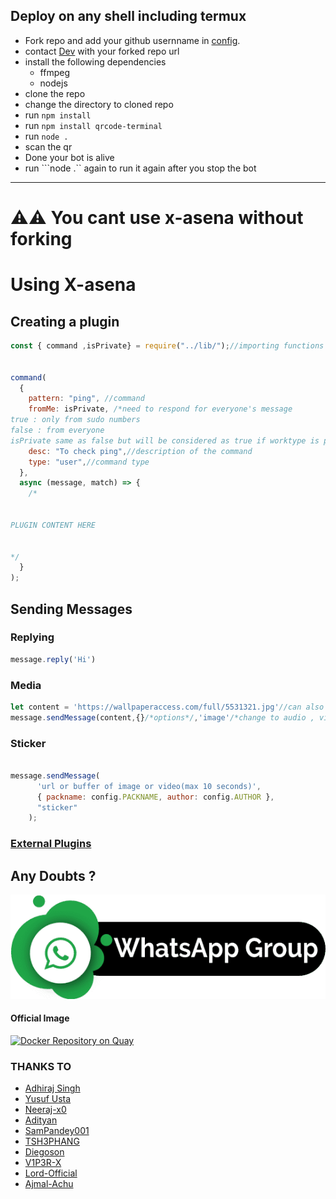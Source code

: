 ## Deploy on any shell including termux
- Fork repo and add your github usernname in [config](https://github.com/X-Electra/X-Asena/blob/master/config.js#L13).
- contact [Dev](wa.me/918113921898) with your forked repo url
- install the following dependencies
    - ffmpeg
    - nodejs
- clone the repo
- change the directory to cloned repo
- run ```npm install```
- run ```npm install qrcode-terminal```
- run ```node .```
- scan the qr
- Done your bot is alive 
- run ```node .`` again to run it again after you stop the bot

---
# ⚠️⚠️ You cant use x-asena without forking

# Using X-asena 
## Creating a plugin 
```javascript
const { command ,isPrivate} = require("../lib/");//importing functions 


command(
  {
    pattern: "ping", //command
    fromMe: isPrivate, /*need to respond for everyone's message
true : only from sudo numbers
false : from everyone
isPrivate same as false but will be considered as true if worktype is private*/
    desc: "To check ping",//description of the command
    type: "user",//command type 
  },
  async (message, match) => {
    /*


PLUGIN CONTENT HERE


*/
  }
);

```
## Sending Messages
### Replying
```javascript
message.reply('Hi')
```

### Media
```javascript
let content = 'https://wallpaperaccess.com/full/5531321.jpg'//can also use buffer
message.sendMessage(content,{}/*options*/,'image'/*change to audio , video while sending audio or video */)
```

### Sticker 

```javascript

message.sendMessage(
      'url or buffer of image or video(max 10 seconds)',
      { packname: config.PACKNAME, author: config.AUTHOR },
      "sticker"
    );

```

### [External Plugins](https://github.com/X-Electra/X-Asena/wiki/Plugins)
## Any Doubts ? 
[![JOIN WHATSAPP GROUP](https://raw.githubusercontent.com/Neeraj-x0/Neeraj-x0/main/photos/suddidina-join-whatsapp.png)](https://chat.whatsapp.com/ESiNt1pudB1Js6QRZtM0jg)
#### Official Image
[![Docker Repository on Quay](https://quay.io/repository/xelectra/xasena/status "Docker Repository on Quay")](https://quay.io/repository/xelectra/xasena)
### THANKS TO 

- [Adhiraj Singh](https://github.com/adiwajshing)
- [Yusuf Usta](https://github.com/yusufusta)
- [Neeraj-x0](https://github.com/Neeraj-x0)
- [Adityan](https://github.com/A-d-i-t-h-y-a-n)
- [SamPandey001](https://github.com/SamPandey001)
- [TSH3PHANG](https://github.com/TSH3PHANG)
- [Diegoson](https://github.com/Diegoson)
- [V1P3R-X](https://github.com/V1P3R-X)
- [Lord-Official](https://github.com/Lord-official)
- [Ajmal-Achu](https://github.com/Ajmal-Achu)



